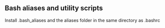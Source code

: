 ## Bash aliases and utility scripts
Install .bash_aliases and the aliases folder in the same directory as .bashrc